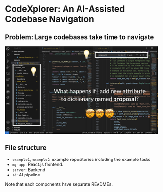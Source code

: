 # CodeXplorer: An AI-Assisted Codebase Navigation
## Problem: Large codebases take time to navigate
<img src="repo/main.png" width="600">

## File structure
- `example1`, `example2`: example repositories including the example tasks
- `my-app`: React.js frontend. 
- `server`: Backend
- `ai`: AI pipeline

Note that each components have separate READMEs.
